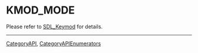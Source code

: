 # KMOD_MODE

Please refer to [SDL_Keymod](SDL_Keymod) for details.

----
[CategoryAPI](CategoryAPI), [CategoryAPIEnumerators](CategoryAPIEnumerators)


